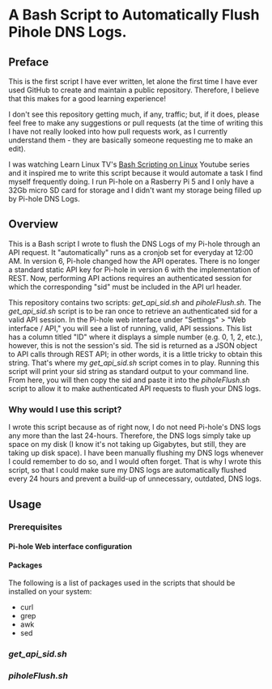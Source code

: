 # A Bash Script to Automatically Flush Pihole DNS Logs.

## Preface
This is the first script I have ever written, let alone the first time I have ever used GitHub to create and maintain a public repository. Therefore, I believe that this makes for a good learning experience! 

I don't see this repository getting much, if any, traffic; but, if it does, please feel free to make any suggestions or pull requests 
(at the time of writing this I have not really looked into how pull requests work, as I currently understand them - they are basically someone requesting me to make an edit). 

I was watching Learn Linux TV's [Bash Scripting on Linux](https://youtube.com/playlist?list=PLT98CRl2KxKGj-VKtApD8-zCqSaN2mD4w&si=Gy6WvNsFH4dqzTpC) Youtube series and it 
inspired me to write this script because it would automate a task I find myself frequently doing. I run Pi-hole on a Rasberry Pi 5 and I only have a 32Gb micro SD card for storage and I didn't want my storage being filled up by Pi-hole DNS Logs.

## Overview
This is a Bash script I wrote to flush the DNS Logs of my Pi-hole through an API request. It "automatically" runs as a cronjob set for everyday at 12:00 AM. In version 6, Pi-hole changed how the API operates. There is no longer a standard static API key for Pi-hole in version 6 with the implementation of REST. Now, performing API actions requires an authenticated session for which the corresponding "sid" must be included in the API url header.

This repository contains two scripts: *get_api_sid.sh* and *piholeFlush.sh*. The *get_api_sid.sh* script is to be ran once to retrieve an authenticated sid for a valid API session. In the Pi-hole web interface under "Settings" > "Web interface / API," you will see a list of running, valid, API sessions. This list has a column titled "ID" where it displays a simple number (e.g. 0, 1, 2, etc.), however, this is not the session's sid. The sid is returned as a JSON object to API calls through REST API; in other words, it is a little tricky to obtain this string. That's where my *get_api_sid.sh* script comes in to play. Running this script will print your sid string as standard output to your command line. From here, you will then copy the sid and paste it into the *piholeFlush.sh* script to allow it to make authenticated API requests to flush your DNS logs.

### Why would I use this script?
I wrote this script because as of right now, I do not need Pi-hole's DNS logs any more than the last 24-hours. Therefore, the DNS logs simply take up space on my disk (I know it's not taking up Gigabytes, but still, they are taking up disk space). I have been manually flushing my DNS logs whenever I could remember to do so, and I would often forget. That is why I wrote this script, so that I could make sure my DNS logs are automatically flushed every 24 hours and prevent a build-up of unnecessary, outdated, DNS logs.

## Usage
### Prerequisites
#### Pi-hole Web interface configuration
#### Packages
The following is a list of packages used in the scripts that should be installed on your system:
* curl
* grep
* awk
* sed
### *get_api_sid.sh*
### *piholeFlush.sh*